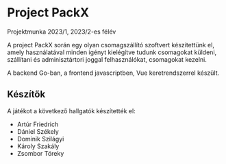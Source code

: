 # Project PackX

Projektmunka 2023/1, 2023/2-es félév

A project PackX során egy olyan csomagszállító szoftvert készítettünk el, 
amely használatával minden igényt kielégítve tudunk csomagokat küldeni, szállítani és adminisztártori joggal felhasználókat, csomagokat kezelni.

A backend Go-ban, a frontend javascriptben, Vue keretrendszerrel készült.

## Készítők

A játékot a következő hallgatók készítették el:
- Artúr Friedrich
- Dániel Székely
- Dominik Szilágyi
- Károly Szakály
- Zsombor Töreky

